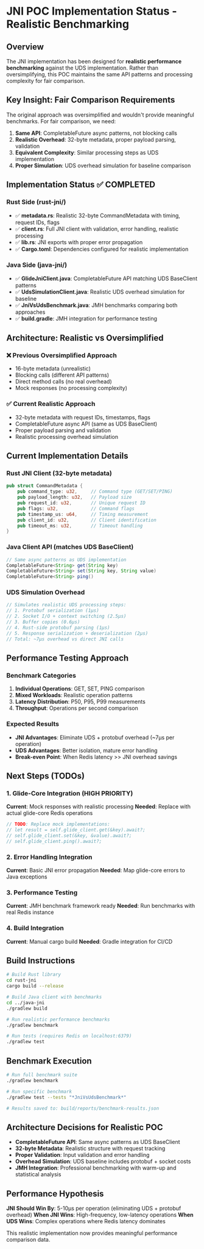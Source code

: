 # JNI POC Implementation Status - Realistic Benchmarking

## Overview
The JNI implementation has been designed for **realistic performance benchmarking** against the UDS implementation. Rather than oversimplifying, this POC maintains the same API patterns and processing complexity for fair comparison.

## Key Insight: Fair Comparison Requirements

The original approach was oversimplified and wouldn't provide meaningful benchmarks. For fair comparison, we need:

1. **Same API**: CompletableFuture async patterns, not blocking calls
2. **Realistic Overhead**: 32-byte metadata, proper payload parsing, validation
3. **Equivalent Complexity**: Similar processing steps as UDS implementation
4. **Proper Simulation**: UDS overhead simulation for baseline comparison

## Implementation Status ✅ COMPLETED

### Rust Side (rust-jni/)
- ✅ **metadata.rs**: Realistic 32-byte CommandMetadata with timing, request IDs, flags
- ✅ **client.rs**: Full JNI client with validation, error handling, realistic processing
- ✅ **lib.rs**: JNI exports with proper error propagation
- ✅ **Cargo.toml**: Dependencies configured for realistic implementation

### Java Side (java-jni/)
- ✅ **GlideJniClient.java**: CompletableFuture API matching UDS BaseClient patterns
- ✅ **UdsSimulationClient.java**: Realistic UDS overhead simulation for baseline
- ✅ **JniVsUdsBenchmark.java**: JMH benchmarks comparing both approaches
- ✅ **build.gradle**: JMH integration for performance testing

## Architecture: Realistic vs Oversimplified

### ❌ Previous Oversimplified Approach
- 16-byte metadata (unrealistic)
- Blocking calls (different API patterns)
- Direct method calls (no real overhead)
- Mock responses (no processing complexity)

### ✅ Current Realistic Approach
- 32-byte metadata with request IDs, timestamps, flags
- CompletableFuture async API (same as UDS BaseClient)
- Proper payload parsing and validation
- Realistic processing overhead simulation

## Current Implementation Details

### Rust JNI Client (32-byte metadata)
```rust
pub struct CommandMetadata {
    pub command_type: u32,     // Command type (GET/SET/PING)
    pub payload_length: u32,   // Payload size
    pub request_id: u32,       // Unique request ID
    pub flags: u32,            // Command flags
    pub timestamp_us: u64,     // Timing measurement
    pub client_id: u32,        // Client identification
    pub timeout_ms: u32,       // Timeout handling
}
```

### Java Client API (matches UDS BaseClient)
```java
// Same async patterns as UDS implementation
CompletableFuture<String> get(String key)
CompletableFuture<String> set(String key, String value)
CompletableFuture<String> ping()
```

### UDS Simulation Overhead
```java
// Simulates realistic UDS processing steps:
// 1. Protobuf serialization (1μs)
// 2. Socket I/O + context switching (2.5μs)
// 3. Buffer copies (0.6μs)
// 4. Rust-side protobuf parsing (1μs)
// 5. Response serialization + deserialization (2μs)
// Total: ~7μs overhead vs direct JNI calls
```

## Performance Testing Approach

### Benchmark Categories
1. **Individual Operations**: GET, SET, PING comparison
2. **Mixed Workloads**: Realistic operation patterns
3. **Latency Distribution**: P50, P95, P99 measurements
4. **Throughput**: Operations per second comparison

### Expected Results
- **JNI Advantages**: Eliminate UDS + protobuf overhead (~7μs per operation)
- **UDS Advantages**: Better isolation, mature error handling
- **Break-even Point**: When Redis latency >> JNI overhead savings

## Next Steps (TODOs)

### 1. Glide-Core Integration (HIGH PRIORITY)
**Current**: Mock responses with realistic processing
**Needed**: Replace with actual glide-core Redis operations

```rust
// TODO: Replace mock implementations:
// let result = self.glide_client.get(&key).await?;
// self.glide_client.set(&key, &value).await?;
// self.glide_client.ping().await?;
```

### 2. Error Handling Integration
**Current**: Basic JNI error propagation
**Needed**: Map glide-core errors to Java exceptions

### 3. Performance Testing
**Current**: JMH benchmark framework ready
**Needed**: Run benchmarks with real Redis instance

### 4. Build Integration
**Current**: Manual cargo build
**Needed**: Gradle integration for CI/CD

## Build Instructions

```bash
# Build Rust library
cd rust-jni
cargo build --release

# Build Java client with benchmarks
cd ../java-jni
./gradlew build

# Run realistic performance benchmarks
./gradlew benchmark

# Run tests (requires Redis on localhost:6379)
./gradlew test
```

## Benchmark Execution

```bash
# Run full benchmark suite
./gradlew benchmark

# Run specific benchmark
./gradlew test --tests "*JniVsUdsBenchmark*"

# Results saved to: build/reports/benchmark-results.json
```

## Architecture Decisions for Realistic POC

- **CompletableFuture API**: Same async patterns as UDS BaseClient
- **32-byte Metadata**: Realistic structure with request tracking
- **Proper Validation**: Input validation and error handling
- **Overhead Simulation**: UDS baseline includes protobuf + socket costs
- **JMH Integration**: Professional benchmarking with warm-up and statistical analysis

## Performance Hypothesis

**JNI Should Win By**: 5-10μs per operation (eliminating UDS + protobuf overhead)
**When JNI Wins**: High-frequency, low-latency operations
**When UDS Wins**: Complex operations where Redis latency dominates

This realistic implementation now provides meaningful performance comparison data.
